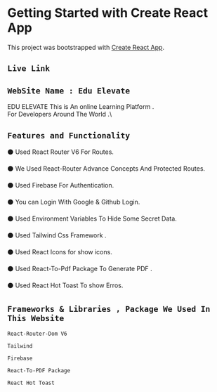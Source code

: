 # Getting Started with Create React App

This project was bootstrapped with [Create React App](https://github.com/facebook/create-react-app).



## `Live Link`



## `WebSite Name : Edu Elevate`

EDU ELEVATE This is An online Learning Platform .\
For Developers Around The World .\

 ## `Features and Functionality`

⚫️ Used React Router V6  For Routes.

⚫️ We Used React-Router Advance Concepts And Protected Routes.

⚫️ Used Firebase For Authentication.

⚫️ You can Login With Google & Github Login.

⚫️ Used Environment Variables To Hide Some Secret Data.

⚫️ Used Tailwind Css Framework .

⚫️ Used React Icons for show icons.

⚫️ Used React-To-Pdf Package  To Generate PDF .

⚫️ Used React Hot Toast To show Erros.


 ## `Frameworks & Libraries , Package We Used In This Website`

 `React-Router-Dom V6`

 `Tailwind`

 `Firebase`

 `React-To-PDF Package`

 `React Hot Toast`


